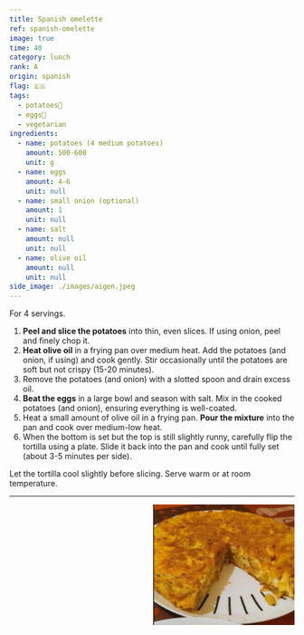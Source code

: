 ```yaml
---
title: Spanish omelette
ref: spanish-omelette
image: true
time: 40
category: lunch
rank: A
origin: spanish
flag: 🇪🇸
tags:
  - potatoes🥔
  - eggs🥚
  - vegetarian
ingredients:
  - name: potatoes (4 medium potatoes)
    amount: 500-600
    unit: g
  - name: eggs
    amount: 4-6
    unit: null
  - name: small onion (optional)
    amount: 1
    unit: null
  - name: salt
    amount: null
    unit: null
  - name: olive oil
    amount: null
    unit: null
side_image: ./images/aigen.jpeg
---
```


For 4 servings.

1. **Peel and slice the potatoes** into thin, even slices. If using onion, peel and finely chop it.
2. **Heat olive oil** in a frying pan over medium heat. Add the potatoes (and onion, if using) and cook gently. Stir occasionally until the potatoes are soft but not crispy (15-20 minutes).
3. Remove the potatoes (and onion) with a slotted spoon and drain excess oil.
4. **Beat the eggs** in a large bowl and season with salt. Mix in the cooked potatoes (and onion), ensuring everything is well-coated.
5. Heat a small amount of olive oil in a frying pan. **Pour the mixture** into the pan and cook over medium-low heat.
6. When the bottom is set but the top is still slightly runny, carefully flip the tortilla using a plate. Slide it back into the pan and cook until fully set (about 3-5 minutes per side).

Let the tortilla cool slightly before slicing. Serve warm or at room temperature.

---

<img src="images/spanish_omelette.png" style="width:250px; float:right;"/>